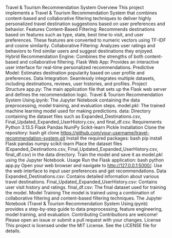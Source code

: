 Travel & Tourism Recommendation System
Overview
This project implements a Travel & Tourism Recommendation System that combines content-based and collaborative filtering techniques to deliver highly personalized travel destination suggestions based on user preferences and behavior.
Features
Content-Based Filtering: Recommends destinations based on features such as type, state, best time to visit, and user preferences. These features are converted to numeric vectors using TF-IDF and cosine similarity.
Collaborative Filtering: Analyzes user ratings and behaviors to find similar users and suggest destinations they enjoyed.
Hybrid Recommendation Engine: Combines the strengths of both content-based and collaborative filtering.
Flask Web App: Provides an interactive user interface for real-time personalized recommendations.
Predictive Model: Estimates destination popularity based on user profile and preferences.
Data Integration: Seamlessly integrates multiple datasets, including destinations, reviews, user histories, and profiles.
Project Structure
app.py: The main application file that sets up the Flask web server and defines the recommendation logic.
Travel & Tourism Recommendation System Using.ipynb: The Jupyter Notebook containing the data preprocessing, model training, and evaluation steps.
model.pkl: The trained machine learning model used for making predictions.
data: Directory containing the dataset files such as Expanded_Destinations.csv, Final_Updated_Expanded_UserHistory.csv, and final_df.csv.
Requirements
Python 3.13.5
Flask
Pandas
NumPy
Scikit-learn
Pickle
Installation
Clone the repository:
bash
git clone https://github.com/your-username/travel-recommendation-system.git
Install the required packages:
bash
pip install Flask pandas numpy scikit-learn
Place the dataset files (Expanded_Destinations.csv, Final_Updated_Expanded_UserHistory.csv, final_df.csv) in the data directory.
Train the model and save it as model.pkl using the Jupyter Notebook.
Usage
Run the Flask application:
bash
python app.py
Open your web browser and navigate to http://127.0.0.1:5000/.
Use the web interface to input user preferences and get recommendations.
Data
Expanded_Destinations.csv: Contains detailed information about various travel destinations.
Final_Updated_Expanded_UserHistory.csv: Contains user visit history and ratings.
final_df.csv: The final dataset used for training the model.
Model Training
The model is trained using a combination of collaborative filtering and content-based filtering techniques. The Jupyter Notebook (Travel & Tourism Recommendation System Using.ipynb) provides a step-by-step guide to data preprocessing, feature engineering, model training, and evaluation.
Contributing
Contributions are welcome! Please open an issue or submit a pull request with your changes.
License
This project is licensed under the MIT License. See the LICENSE file for details.
